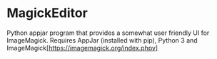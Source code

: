 # MagickEditor
Python appjar program that provides a somewhat user friendly UI for ImageMagick.
    Requires AppJar (installed with pip), Python 3 and ImageMagick[https://imagemagick.org/index.phpv]
